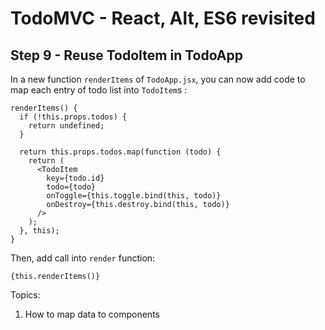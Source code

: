 
# TodoMVC - React, Alt, ES6 revisited


## Step 9 - Reuse TodoItem in TodoApp

In a new function `renderItems` of `TodoApp.jsx`, you can now add code to map each entry of todo list into `TodoItem`s :

``` 
renderItems() {
  if (!this.props.todos) {
    return undefined;
  }
  
  return this.props.todos.map(function (todo) {
    return (
      <TodoItem
        key={todo.id}
        todo={todo}
        onToggle={this.toggle.bind(this, todo)}
        onDestroy={this.destroy.bind(this, todo)}
      />
    );
  }, this);
}
```

Then, add call into `render` function:

```
{this.renderItems()}
```

Topics:

1. How to map data to components
